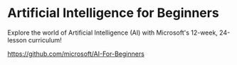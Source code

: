 # Artificial Intelligence for Beginners

Explore the world of Artificial Intelligence (AI) with Microsoft's 12-week, 24-lesson curriculum! 

<https://github.com/microsoft/AI-For-Beginners>